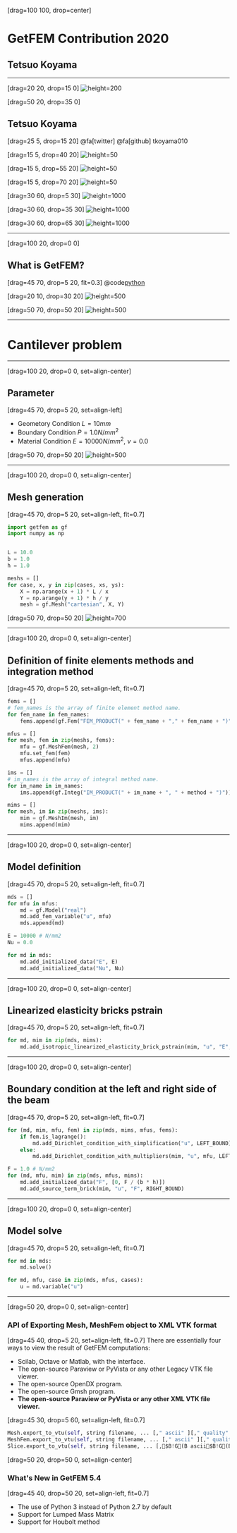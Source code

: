 [drag=100 100, drop=center]

# GetFEM Contribution 2020
## Tetsuo Koyama

---
[drag=20 20, drop=15 0]
![height=200](https://avatars3.githubusercontent.com/u/7513610?s=400&u=3a29937127b197c7181f08901441c800271b5ba0&v=4)

[drag=50 20, drop=35 0]
## Tetsuo Koyama

[drag=25 5, drop=15 20]
@fa[twitter] @fa[github] tkoyama010

[drag=15 5, drop=40 20]
![height=50](https://img.shields.io/badge/Code-Python-informational?style=flat&logo=python&logoColor=white&color=2bbc8a)

[drag=15 5, drop=55 20]
![height=50](https://img.shields.io/badge/Code-C++-informational?style=flat&logo=c%2B%2B&logoColor=white&color=2bbc8a)

[drag=15 5, drop=70 20]
![height=50](https://img.shields.io/badge/Editors-Vim-informational?style=flat&logoColor=white&color=2bbc8a)

[drag=30 60, drop=5 30]
![height=1000](https://s2.booth.pm/11310e3f-8ea5-4a2e-921b-350dbd11b9c3/i/1304104/5bbe6711-286a-4071-98f8-7e31a3b77b48_base_resized.jpg)

[drag=30 60, drop=35 30]
![height=1000](https://s2.booth.pm/11310e3f-8ea5-4a2e-921b-350dbd11b9c3/i/1574241/bbb0e33d-9969-4282-9f2d-389a043ed863_base_resized.jpg)

[drag=30 60, drop=65 30]
![height=1000](https://s2.booth.pm/11310e3f-8ea5-4a2e-921b-350dbd11b9c3/i/1727985/518a6acb-ae4b-40a1-9a1c-2ae04e9497fc_base_resized.jpg)

---
[drag=100 20, drop=0 0]
## What is GetFEM?

[drag=45 70, drop=5 20, fit=0.3]
@code[python](opencae2020B02/demo_tripod.py)

[drag=20 10, drop=30 20]
![height=500](https://upload.wikimedia.org/wikipedia/commons/f/f8/Python_logo_and_wordmark.svg)

[drag=50 70, drop=50 20]
![height=500](https://getfem.readthedocs.io/ja/latest/_images/tripod.png)

---
# Cantilever problem

---
[drag=100 20, drop=0 0, set=align-center]
## Parameter

[drag=45 70, drop=5 20, set=align-left]
- Geometory Condition
$L=10mm$
- Boundary Condition
$P=1.0 N/mm^2$
- Material Condition
$E=10000 N/mm^2$, $\nu = 0.0$

[drag=50 70, drop=50 20]
![height=500](http://kentiku-kouzou.jp/kouzourikigaku/katamotitawami/1.png)

---
[drag=100 20, drop=0 0, set=align-center]
## Mesh generation

[drag=45 70, drop=5 20, set=align-left, fit=0.7]
```python
import getfem as gf
import numpy as np


L = 10.0
b = 1.0
h = 1.0

meshs = []
for case, x, y in zip(cases, xs, ys):
    X = np.arange(x + 1) * L / x
    Y = np.arange(y + 1) * h / y
    mesh = gf.Mesh("cartesian", X, Y)
```
[drag=50 70, drop=50 20]
![height=700](https://getfem-examples.readthedocs.io/en/latest/_images/cantilever_13_0.png)

---
[drag=100 20, drop=0 0, set=align-center]
## Definition of finite elements methods and integration method

[drag=45 70, drop=5 20, set=align-left, fit=0.7]
```python
fems = []
# fem_names is the array of finite element method name.
for fem_name in fem_names:
    fems.append(gf.Fem("FEM_PRODUCT(" + fem_name + "," + fem_name + ")"))

mfus = []
for mesh, fem in zip(meshs, fems):
    mfu = gf.MeshFem(mesh, 2)
    mfu.set_fem(fem)
    mfus.append(mfu)

ims = []
# im_names is the array of integral method name.
for im_name in im_names:
    ims.append(gf.Integ("IM_PRODUCT(" + im_name + ", " + method + ")"))

mims = []
for mesh, im in zip(meshs, ims):
    mim = gf.MeshIm(mesh, im)
    mims.append(mim)
```

---
[drag=100 20, drop=0 0, set=align-center]
## Model definition

[drag=45 70, drop=5 20, set=align-left, fit=0.7]
```python
mds = []
for mfu in mfus:
    md = gf.Model("real")
    md.add_fem_variable("u", mfu)
    mds.append(md)

E = 10000 # N/mm2
Nu = 0.0

for md in mds:
    md.add_initialized_data("E", E)
    md.add_initialized_data("Nu", Nu)
```

---
[drag=100 20, drop=0 0, set=align-center]
## Linearized elasticity bricks pstrain

[drag=45 70, drop=5 20, set=align-left, fit=0.7]
```python
for md, mim in zip(mds, mims):
    md.add_isotropic_linearized_elasticity_brick_pstrain(mim, "u", "E", "Nu")
```
---
[drag=100 20, drop=0 0, set=align-center]
## Boundary condition at the left and right side of the beam

[drag=45 70, drop=5 20, set=align-left, fit=0.7]
```python
for (md, mim, mfu, fem) in zip(mds, mims, mfus, fems):
    if fem.is_lagrange():
        md.add_Dirichlet_condition_with_simplification("u", LEFT_BOUND)
    else:
        md.add_Dirichlet_condition_with_multipliers(mim, "u", mfu, LEFT_BOUND)

F = 1.0 # N/mm2
for (md, mfu, mim) in zip(mds, mfus, mims):
    md.add_initialized_data("F", [0, F / (b * h)])
    md.add_source_term_brick(mim, "u", "F", RIGHT_BOUND)
```

---
[drag=100 20, drop=0 0, set=align-center]
## Model solve

[drag=45 70, drop=5 20, set=align-left, fit=0.7]
```python
for md in mds:
    md.solve()

for md, mfu, case in zip(mds, mfus, cases):
    u = md.variable("u")
```

---
[drag=50 20, drop=0 0, set=align-center]
### API of Exporting Mesh, MeshFem object to XML VTK format

[drag=45 40, drop=5 20, set=align-left, fit=0.7]
There are essentially four ways to view the result of GetFEM computations:
- Scilab, Octave or Matlab, with the interface. 
- The open-source Paraview or PyVista or any other Legacy VTK file viewer.
- The open-source OpenDX program.
- The open-source Gmsh program.
- **The open-source Paraview or PyVista or any other XML VTK file viewer.**

[drag=45 30, drop=5 60, set=align-left, fit=0.7]
```python
Mesh.export_to_vtu(self, string filename, ... [," ascii" ][," quality" ])
MeshFem.export_to_vtu(self, string filename, ... [," ascii" ][," quality" ])
Slice.export_to_vtu(self, string filename, ... [,$B!G(B ascii$B!G(B ][,$B!G(B quality$B!G(B ])
```
[drag=50 20, drop=50 0, set=align-center]
### What's New in GetFEM 5.4

[drag=45 40, drop=50 20, set=align-left, fit=0.7]
- The use of Python 3 instead of Python 2.7 by default
- Support for Lumped Mass Matrix
- Support for Houbolt method
